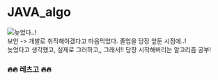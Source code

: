 # JAVA_algo
![늦었다..!](https://user-images.githubusercontent.com/96533697/187955395-23d13440-8755-47d6-9957-2d863a63883f.png)
<br> 보안 -> 개발로 취직해야겠다고 마음먹었다. 졸업을 당장 앞둔 시점에..!<br>
늦었다고 생각했고, 실제로 그러하고,, 그래서!! 당장 시작해버리는 알고리즘 공부!

### 🔥🔥 레츠고 🔥🔥
